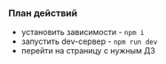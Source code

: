 ### План действий
<ul>
  <li>установить зависимости - <code>npm i</code></li>
  <li>запустить dev-сервер - <code>npm run dev</code></li>
  <li>перейти на страницу с нужным ДЗ</li>
</ul>
